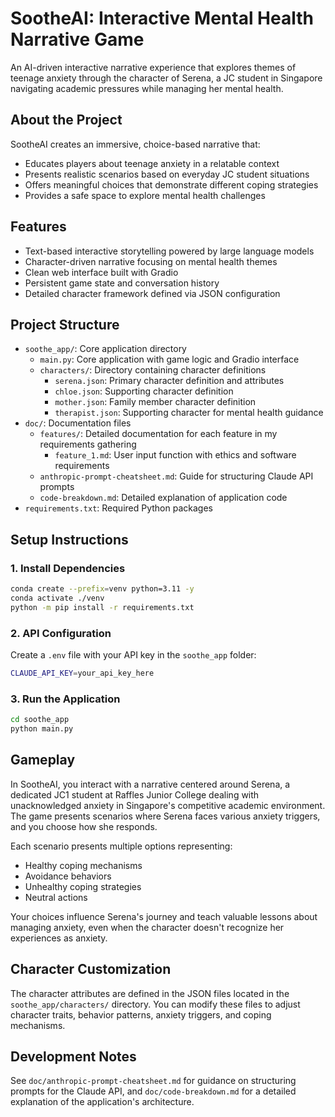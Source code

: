 # SootheAI: Interactive Mental Health Narrative Game

An AI-driven interactive narrative experience that explores themes of teenage anxiety through the character of Serena, a JC student in Singapore navigating academic pressures while managing her mental health.

## About the Project

SootheAI creates an immersive, choice-based narrative that:

- Educates players about teenage anxiety in a relatable context
- Presents realistic scenarios based on everyday JC student situations
- Offers meaningful choices that demonstrate different coping strategies
- Provides a safe space to explore mental health challenges

## Features

- Text-based interactive storytelling powered by large language models
- Character-driven narrative focusing on mental health themes
- Clean web interface built with Gradio
- Persistent game state and conversation history
- Detailed character framework defined via JSON configuration

## Project Structure

- `soothe_app/`: Core application directory
  - `main.py`: Core application with game logic and Gradio interface
  - `characters/`: Directory containing character definitions
    - `serena.json`: Primary character definition and attributes
    - `chloe.json`: Supporting character definition
    - `mother.json`: Family member character definition
    - `therapist.json`: Supporting character for mental health guidance
- `doc/`: Documentation files
  - `features/`: Detailed documentation for each feature in my requirements gathering
    - `feature_1.md`: User input function with ethics and software requirements
  - `anthropic-prompt-cheatsheet.md`: Guide for structuring Claude API prompts
  - `code-breakdown.md`: Detailed explanation of application code
- `requirements.txt`: Required Python packages

## Setup Instructions

### 1. Install Dependencies

```bash
conda create --prefix=venv python=3.11 -y
conda activate ./venv
python -m pip install -r requirements.txt
```

### 2. API Configuration

Create a `.env` file with your API key in the `soothe_app` folder:

```bash
CLAUDE_API_KEY=your_api_key_here
```

### 3. Run the Application

```bash
cd soothe_app
python main.py
```

## Gameplay

In SootheAI, you interact with a narrative centered around Serena, a dedicated JC1 student at Raffles Junior College dealing with unacknowledged anxiety in Singapore's competitive academic environment. The game presents scenarios where Serena faces various anxiety triggers, and you choose how she responds.

Each scenario presents multiple options representing:

- Healthy coping mechanisms
- Avoidance behaviors
- Unhealthy coping strategies
- Neutral actions

Your choices influence Serena's journey and teach valuable lessons about managing anxiety, even when the character doesn't recognize her experiences as anxiety.

## Character Customization

The character attributes are defined in the JSON files located in the `soothe_app/characters/` directory. You can modify these files to adjust character traits, behavior patterns, anxiety triggers, and coping mechanisms.

## Development Notes

See `doc/anthropic-prompt-cheatsheet.md` for guidance on structuring prompts for the Claude API, and `doc/code-breakdown.md` for a detailed explanation of the application's architecture.
